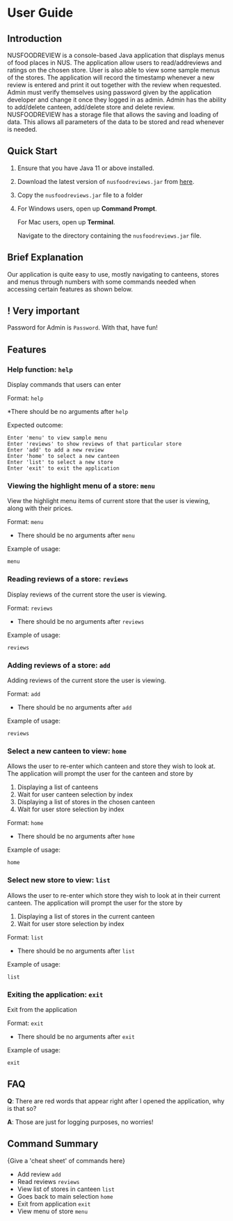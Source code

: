 # User Guide

## Introduction

NUSFOODREVIEW is a console-based Java application that displays menus of food places 
in NUS. The application allow users to read/addreviews and ratings on the chosen store. User is also able to view some sample
menus of the stores. The application will record the timestamp whenever a new review is entered and print it out together
with the review when requested. Admin must verify themselves using password given by the application developer and change
it once they logged in as admin. Admin has the ability to add/delete canteen, add/delete store and delete review. NUSFOODREVIEW has a storage file
that allows the saving and loading of data. This allows all parameters of the data to be stored and read whenever is needed.

## Quick Start

1. Ensure that you have Java 11 or above installed.
2. Download the latest version of `nusfoodreviews.jar` from [here](http://link.to/duke).
3. Copy the `nusfoodreviews.jar` file to a folder
4. For Windows users, open up **Command Prompt**.
   
   For Mac users, open up **Terminal**.
   
   Navigate to the directory containing the `nusfoodreviews.jar` file.

## Brief Explanation
Our application is quite easy to use, mostly navigating to canteens, stores
and menus through numbers with some commands needed when accessing certain 
features as shown below.

## ! Very important
Password for Admin is `Password`. With that, have fun!

## Features

### Help function: `help`
Display commands that users can enter

Format: `help`

*There should be no arguments after `help`

Expected outcome:
```text
Enter 'menu' to view sample menu
Enter 'reviews' to show reviews of that particular store
Enter 'add' to add a new review
Enter 'home' to select a new canteen
Enter 'list' to select a new store
Enter 'exit' to exit the application
```

### Viewing the highlight menu of a store: `menu`
View the highlight menu items of current store that the user is viewing, along with their prices.

Format: `menu`

* There should be no arguments after `menu`

Example of usage:

`menu`

### Reading reviews of a store: `reviews`
Display reviews of the current store the user is viewing.

Format: `reviews`

* There should be no arguments after `reviews`

Example of usage:

`reviews`

### Adding reviews of a store: `add `
Adding reviews of the current store the user is viewing.

Format: `add`

* There should be no arguments after `add`

Example of usage:

`reviews`

### Select a new canteen to view: `home`
Allows the user to re-enter which canteen and store they wish to look at.
The application will prompt the user for the canteen and store by
1. Displaying a list of canteens
2. Wait for user canteen selection by index
3. Displaying a list of stores in the chosen canteen
4. Wait for user store selection by index

Format: `home`

* There should be no arguments after `home`

Example of usage:

`home`

### Select new store to view: `list`
Allows the user to re-enter which store they wish to look at in their current canteen.
The application will prompt the user for the store by
1. Displaying a list of stores in the current canteen
2. Wait for user store selection by index

Format: `list`

* There should be no arguments after `list`

Example of usage:

`list`

### Exiting the application: `exit`
Exit from the application

Format: `exit`

* There should be no arguments after `exit`

Example of usage:

`exit`

## FAQ

**Q**: There are red words that appear right after I opened the application,
why is that so?

**A**: Those are just for logging purposes, no worries!

## Command Summary

{Give a 'cheat sheet' of commands here}

* Add review `add`
* Read reviews `reviews`
* View list of stores in canteen `list`
* Goes back to main selection `home`
* Exit from application `exit`
* View menu of store `menu`
